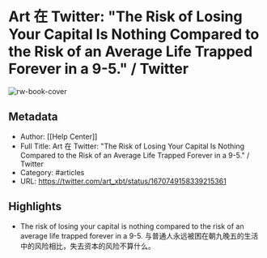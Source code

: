 # Art 在 Twitter: "The Risk of Losing Your Capital Is Nothing Compared to the Risk of an Average Life Trapped Forever in a 9-5." / Twitter

![rw-book-cover](https://readwise-assets.s3.amazonaws.com/static/images/article4.6bc1851654a0.png)

## Metadata
- Author: [[Help Center]]
- Full Title: Art 在 Twitter: "The Risk of Losing Your Capital Is Nothing Compared to the Risk of an Average Life Trapped Forever in a 9-5." / Twitter
- Category: #articles
- URL: https://twitter.com/art_xbt/status/1670749158339215361

## Highlights
- The risk of losing your capital is nothing compared to the risk of an average life trapped forever in a 9-5. 与普通人永远被困在朝九晚五的生活中的风险相比，失去资本的风险不算什么。
